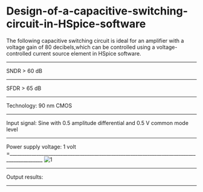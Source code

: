 # Design-of-a-capacitive-switching-circuit-in-HSpice-software
The following capacitive switching circuit is ideal for an amplifier with a voltage gain of 80 decibels,which can be controlled using a voltage-controlled current source element in HSpice software.
_____________
SNDR > 60 dB
_____________
SFDR > 65 dB
_____________
Technology: 90 nm CMOS
_____________
Input signal: Sine with 0.5 amplitude differential and 0.5 V common mode level 
_____________
Power supply voltage: 1 volt
=____________________________________________________________________________________________
![1](https://user-images.githubusercontent.com/72104345/164894905-c4415845-b407-43b3-87b5-2e208fe4c2d0.JPG)
_____________________________________________________________________________________________
Output results:
______________
